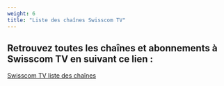 ```yaml
---
weight: 6
title: "Liste des chaînes Swisscom TV"
---
```

Retrouvez toutes les chaînes et abonnements à Swisscom TV en suivant ce lien :
---

[Swisscom TV liste des chaînes](https://www.swisscom.ch/fr/clients-prives/internet-television-reseaufixe/swisscom-tv/chaines/liste-chaines.html#cl%5Bdevice%5D%5B%5D=tv "Swisscom TV liste des chaînes")

